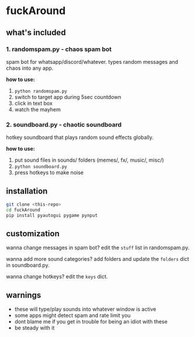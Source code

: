 # fuckAround

## what's included

### 1. randomspam.py - chaos spam bot
spam bot for whatsapp/discord/whatever. types random messages and chaos into any app.


**how to use:**
1. `python randomspam.py`
2. switch to target app during 5sec countdown
3. click in text box
4. watch the mayhem

### 2. soundboard.py - chaotic soundboard
hotkey soundboard that plays random sound effects globally.

**how to use:**
1. put sound files in sounds/ folders (memes/, fx/, music/, misc/)
2. `python soundboard.py`
3. press hotkeys to make noise

## installation

```bash
git clone <this-repo>
cd fuckAround
pip install pyautogui pygame pynput
```

## customization

wanna change messages in spam bot? edit the `stuff` list in randomspam.py.

wanna add more sound categories? add folders and update the `folders` dict in soundboard.py.

wanna change hotkeys? edit the `keys` dict.

## warnings

- these will type/play sounds into whatever window is active
- some apps might detect spam and rate limit you
- dont blame me if you get in trouble for being an idiot with these
- be steady with it

